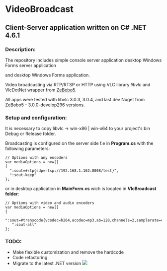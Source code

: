 # VideoBroadcast 
## Client-Server application written on C# .NET 4.6.1

### Description:

The repository includes simple console server application desktop Windows Forms server application 

and desktop Windows Forms application.

Video broadcasting via RTP/RTSP or HTTP using VLC library *libvlc* and VlcDotNet wrapper
from [ZeBobo5](https://github.com/ZeBobo5/Vlc.DotNet).

All apps were tested with libvlc 3.0.3, 3.0.4, and last dev Nuget from ZeBobo5 - 3.0.0-develop296 versions.

### Setup and configuration:

It is necessary to copy libvlc -> win-x86 | win-x64 to your project's bin Debug or Release folder.

Broadcasting is configured on the server side f.e in **Program.cs** with the following parameters:

```
// Options with any encoders
var mediaOptions = new[]
{
  ":sout=#rtp{sdp=rtsp://192.168.1.162:8008/test}",
  ":sout-keep"
};
```

or in desktop application in **MainForm.cs** wich is located in **VlcBroadcast folder**:

```
// Options with video and audio encoders
var mediaOptions = new[]
{
  ":sout=#transcode{vcodec=h264,acodec=mp3,ab=128,channels=2,samplerate=44100}:http{mux=ffmpeg{mux=flv},dst=:8080/}",
   ":sout-all"
};
```

### TODO: 

- Make flexible customization and remove the hardcode
- Code refactoring
- Migrate to the latest .NET version
![](https://habrastorage.org/webt/ky/ws/63/kyws63umuabcf1bmpfptecllhxw.png)


